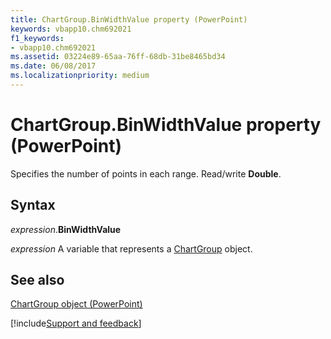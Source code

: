 ```yaml
---
title: ChartGroup.BinWidthValue property (PowerPoint)
keywords: vbapp10.chm692021
f1_keywords:
- vbapp10.chm692021
ms.assetid: 03224e89-65aa-76ff-68db-31be8465bd34
ms.date: 06/08/2017
ms.localizationpriority: medium
---
```



# ChartGroup.BinWidthValue property (PowerPoint)

Specifies the number of points in each range. Read/write **Double**.


## Syntax

_expression_.**BinWidthValue**

_expression_ A variable that represents a [ChartGroup](PowerPoint.ChartGroup.md) object.


## See also


[ChartGroup object (PowerPoint)](PowerPoint.ChartGroup.md)

[!include[Support and feedback](~/includes/feedback-boilerplate.md)]